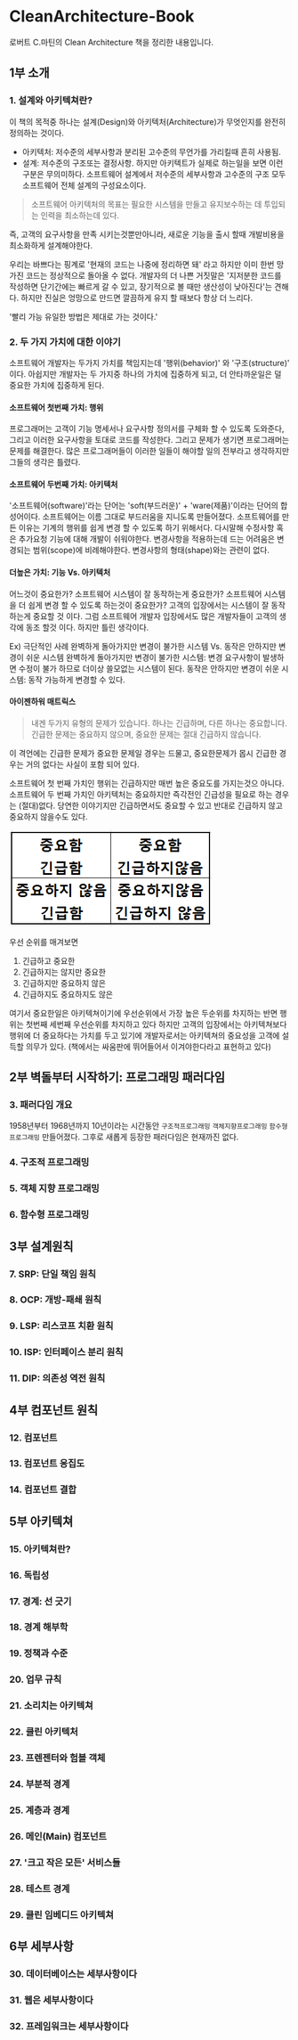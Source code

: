 # CleanArchitecture-Book
로버트 C.마틴의 Clean Architecture 책을 정리한 내용입니다. 

## 1부 소개

### 1. 설계와 아키텍쳐란?
이 책의 목적중 하나는 설계(Design)와 아키텍처(Architecture)가 무엇인지를 완전히 정의하는 것이다.
- 아키텍처: 저수준의 세부사항과 분리된 고수준의 무언가를 가리킬때 흔히 사용됨.
- 설계: 저수준의 구조또는 결정사항.
하지만 아키텍트가 실제로 하는일을 보면 이런구분은 무의미하다.
소프트웨어 설계에서 저수준의 세부사항과 고수준의 구조 모두 소프트웨어 전체 설계의 구성요소이다.

> 소프트웨어 아키텍처의 목표는 필요한 시스템을 만들고 유지보수하는 데 투입되는 인력을 최소하는데 있다.

즉, 고객의 요구사항을 만족 시키는것뿐만아니라, 새로운 기능을 출시 할때 개발비용을 최소화하게 설계해야한다.

우리는 바쁘다는 핑계로 '현재의 코드는 나중에 정리하면 돼' 라고 하지만 이미 한번 망가진 코드는 정상적으로 돌아올 수 없다.
개발자의 더 나쁜 거짓말은 '지저분한 코드를 작성하면 단기간에는 빠르게 갈 수 있고, 장기적으로 볼 때만 생산성이 낮아진다'는 견해다.
하지만 진실은 엉망으로 만드면 깔끔하게 유지 할 때보다 항상 더 느리다.

'빨리 가능 유일한 방법은 제대로 가는 것이다.'


### 2. 두 가지 가치에 대한 이야기
소프트웨어 개발자는 두가지 가치를 책임지는데 '행위(behavior)' 와 '구조(structure)' 이다.
아쉽지만 개발자는 두 가지중 하나의 가치에 집중하게 되고, 더 안타까운일은 덜 중요한 가치에 집중하게 된다.

#### 소프트웨어 첫번째 가치: 행위
프로그래머는 고객이 기능 명세서나 요구사항 정의서를 구체화 할 수 있도록 도와준다, 그리고 이러한 요구사항을 토대로 코드를 작성한다.
그리고 문제가 생기면 프로그래머는 문제를 해결한다.
많은 프로그래머들이 이러한 일들이 해야할 일의 전부라고 생각하지만 그들의 생각은 틀렸다.

#### 소프트웨어 두번째 가치: 아키텍처
'소프트웨어(software)'라는 단어는 'soft(부드러운)' + 'ware(제품)'이라는 단어의 합성어이다.
소프트웨어는 이름 그대로 부드러움을 지니도록 만들어졌다. 소프트웨어를 만든 이유는 기계의 행위를 쉽게 변경 할 수 있도록 하기 위해서다.
다시말해 수정사항 혹은 추가요청 기능에 대해 개발이 쉬워야한다. 변경사항을 적용하는데 드는 어려움은 변경되는 범위(scope)에 비례해야한다.
변경사항의 형태(shape)와는 관련이 없다.

#### 더높은 가치: 기능 Vs. 아키텍처
어느것이 중요한가? 소프트웨어 시스템이 잘 동작하는게 중요한가? 소프트웨어 시스템을 더 쉽게 변경 할 수 있도록 하는것이 중요한가?
고객의 입장에서는 시스템이 잘 동작하는게 중요할 것 이다. 그럼 소프트웨어 개발자 입장에서도 많은 개발자들이 고객의 생각에 동조 할것 이다.
하지만 틀린 생각이다.

Ex) 극단적인 사례
완벽하게 돌아가지만 변경이 불가한 시스템 Vs. 동작은 안하지만 변경이 쉬운 시스템
완벽하게 돌아가지만 변경이 불가한 시스템: 변경 요구사항이 발생하면 수정이 불가 하므로 더이상 쓸모없는 시스템이 된다.
동작은 안하지만 변경이 쉬운 시스템: 동작 가능하게 변경할 수 있다.

#### 아이젠하워 매트릭스

> 내겐 두가지 유형의 문제가 있습니다. 하나는 긴급하며, 다른 하나는 중요합니다. 
> 긴급한 문제는 중요하지 않으며, 중요한 문제는 절대 긴급하지 않습니다.

이 격언에는 긴급한 문제가 중요한 문제일 경우는 드물고, 중요한문제가 몹시 긴급한 경우는 거의 없다는 사실이 포함 되어 있다.

소프트웨어 첫 번째 가치인 행위는 긴급하지만 매번 높은 중요도를 가지는것으 아니다.
소프트웨어 두 번째 가치인 아키텍처는 중요하지만 즉각전인 긴급성을 필요로 하는 경우는 (절대)없다.
당연한 이야기지만 긴급하면서도 중요할 수 있고 반대로 긴급하지 않고 중요하지 않을수도 있다.

![Alt eisenhower_matrix](./image/Eisenhower_matrix.PNG)
 
 우선 순위를 매겨보면
 1. 긴급하고 중요한
 2. 긴급하지는 않지만 중요한
 3. 긴급하지만 중요하지 않은
 4. 긴급하지도 중요하지도 않은
 
 여기서 중요한일은 아키텍쳐이기에 우선순위에서 가장 높은 두순위를 차지하는 반면 행위는 첫번째 세번째 우선순위를 차지하고 있다
 하지만 고객의 입장에서는 아키텍쳐보다 행위에 더 중요하다는 가치를 두고 있기에 개발자로서는 아키텍쳐의 중요성을 고객에 설득할 의무가 있다. 
 (책에서는 싸움판에 뛰어들어서 이겨야한다라고 표현하고 있다)

## 2부 벽돌부터 시작하기: 프로그래밍 패러다임

### 3. 패러다임 개요
1958년부터 1968년까지 10년이라는 시간동안 `구조적프로그래밍` `객체지향프로그래밍` `함수형프로그래밍` 만들어졌다. 
그후로 새롭게 등장한 패러다임은 현재까진 없다.

### 4. 구조적 프로그래밍

### 5. 객체 지향 프로그래밍

### 6. 함수형 프로그래밍

## 3부 설계원칙

### 7. SRP: 단일 책임 원칙

### 8. OCP: 개방-패쇄 원칙

### 9. LSP: 리스코프 치환 원칙

### 10. ISP: 인터페이스 분리 원칙

### 11. DIP: 의존성 역전 원칙

## 4부 컴포넌트 원칙

### 12. 컴포넌트

### 13. 컴포넌트 응집도

### 14. 컴포넌트 결합

## 5부 아키텍쳐

### 15. 아키텍쳐란?

### 16. 독립성

### 17. 경계: 선 긋기

### 18. 경계 해부학

### 19. 정책과 수준

### 20. 업무 규칙

### 21. 소리치는 아키텍쳐

### 22. 클린 아키텍처 

### 23. 프렌젠터와 험블 객체

### 24. 부분적 경계

### 25. 계층과 경계

### 26. 메인(Main) 컴포넌트

### 27. '크고 작은 모든' 서비스들

### 28. 테스트 경계

### 29. 클린 임베디드 아키텍쳐

## 6부 세부사항

### 30. 데이터베이스는 세부사항이다

### 31. 웹은 세부사항이다

### 32. 프레임워크는 세부사항이다
 

